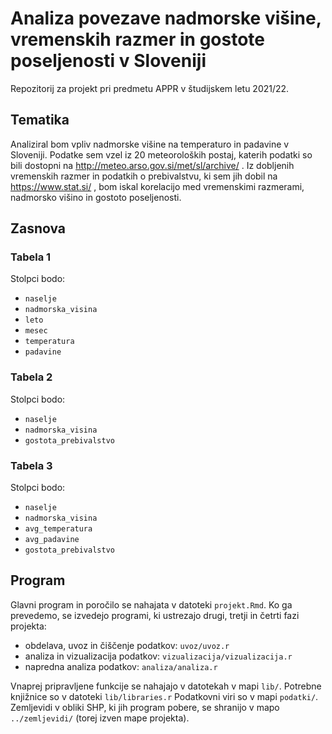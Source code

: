 # Analiza povezave nadmorske višine, vremenskih razmer in gostote poseljenosti v Sloveniji

Repozitorij za projekt pri predmetu APPR v študijskem letu 2021/22. 

## Tematika

Analiziral bom vpliv nadmorske višine na temperaturo in padavine v Sloveniji. Podatke sem vzel iz 20 meteoroloških postaj, katerih podatki so bili dostopni na http://meteo.arso.gov.si/met/sl/archive/ . Iz dobljenih vremenskih razmer in podatkih o prebivalstvu, ki sem jih dobil na https://www.stat.si/ , bom iskal korelacijo med vremenskimi razmerami, nadmorsko višino in gostoto poseljenosti.

## Zasnova
### Tabela 1
Stolpci bodo:
* `naselje`
* `nadmorska_visina`
* `leto`
* `mesec` 
* `temperatura` 
* `padavine`

### Tabela 2 
Stolpci bodo:
* `naselje`
* `nadmorska_visina`
* `gostota_prebivalstvo`

### Tabela 3
Stolpci bodo:
* `naselje`
* `nadmorska_visina`
* `avg_temperatura`
* `avg_padavine`
* `gostota_prebivalstvo`

## Program

Glavni program in poročilo se nahajata v datoteki `projekt.Rmd`.
Ko ga prevedemo, se izvedejo programi, ki ustrezajo drugi, tretji in četrti fazi projekta:

* obdelava, uvoz in čiščenje podatkov: `uvoz/uvoz.r`
* analiza in vizualizacija podatkov: `vizualizacija/vizualizacija.r`
* napredna analiza podatkov: `analiza/analiza.r`

Vnaprej pripravljene funkcije se nahajajo v datotekah v mapi `lib/`.
Potrebne knjižnice so v datoteki `lib/libraries.r`
Podatkovni viri so v mapi `podatki/`.
Zemljevidi v obliki SHP, ki jih program pobere,
se shranijo v mapo `../zemljevidi/` (torej izven mape projekta).
